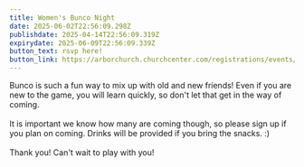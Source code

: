 ```yaml
---
title: Women's Bunco Night
date: 2025-06-02T22:56:09.298Z
publishdate: 2025-04-14T22:56:09.319Z
expirydate: 2025-06-09T22:56:09.339Z
button_text: rsvp here!
button_link: https://arborchurch.churchcenter.com/registrations/events/2890567
---
```

Bunco is such a fun way to mix up with old and new friends! Even if you are new to the game, you will learn quickly, so don't let that get in the way of coming. \
\
It is important we know how many are coming though, so please sign up if you plan on coming. Drinks will be provided if you bring the snacks. :) \
\
Thank you! Can't wait to play with you!